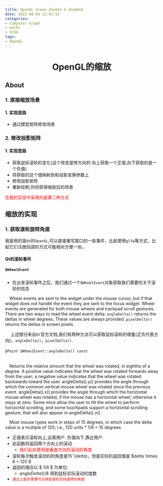 ```yaml
---
title: OpenGL Scene ZoomIn & ZoomOut
date: 2022-08-03 21:01:52
categories:
- Computer Graph
- works
- SCUU
tags:
- OpenGL
---
```


<!-- # `OpenGL Scene ZoomIn & ZoomOut` -->
<center> <h1>OpenGL的缩放</h1></center>

## About
### 1. 直接缩放场景
#### 1. 实现思路
- 通过模型矩阵修改场景

### 2. 修改投影矩阵
#### 1. 实现思路
- 获取鼠标滚轮的变化(这个改变是带方向的 向上获取一个正值,向下获取的是一个负值)
- 将获取的这个值映射到和投影变换参数上
- 修改投影矩阵
- 重新绘制,你将获得缩放后的场景

<p style="color:red">
在我的实现中采用的是第二种方式
</p>

## 缩放的实现
### 1. 获取滚轮旋转角度
<p>
    我是用的是<code>Qt</code>的<code>OpenGL</code>,可以直接重写窗口的一些事件，比起使用<code>glfw</code>等方式，比起它们注册回调的方式可能相对方便一些。
</p>

#### Qt的滚轮事件
##### `QWheelEvent`
- 在出发滚轮事件之后，我们通过一个`QWheelEvent`对象获取我们需要的关于滚轮的信息

<div>

<p>
    &ensp;&ensp;Wheel events are sent to the widget under the mouse cursor, but if that widget does not handle the event they are sent to the focus widget. Wheel events are generated for both mouse wheels and trackpad scroll gestures. There are two ways to read the wheel event delta: <code>angleDelta()</code> returns the deltas in wheel degrees. These values are always provided. <code>pixelDelta()</code> returns the deltas in screen pixels.
</p>

<p>
    &ensp;&ensp; 上述部分来自<code>Qt</code>官方文档,我们有两种方法可以获取鼠标滚轮的增量(正负代表方向)，<code>angleDelta()</code>，<code>pixelDelta()</code>.
</p>

</div>

<h6> <code>QPoint QWheelEvent::angleDelta() const</code> </h6>

<p>
&ensp;&ensp;Returns the relative amount that the wheel was rotated, in eighths of a degree. A positive value indicates that the wheel was rotated forwards away from the user; a negative value indicates that the wheel was rotated backwards toward the user. angleDelta().y() provides the angle through which the common vertical mouse wheel was rotated since the previous event. angleDelta().x() provides the angle through which the horizontal mouse wheel was rotated, if the mouse has a horizontal wheel; otherwise it stays at zero. Some mice allow the user to tilt the wheel to perform horizontal scrolling, and some touchpads support a horizontal scrolling gesture; that will also appear in angleDelta().x().

&ensp;&ensp;Most mouse types work in steps of 15 degrees, in which case the delta value is a multiple of 120; i.e., 120 units * 1/8 = 15 degrees.
</p>

- 正值表示滚轮向上,远离用户. 负值向下,靠近用户.
- 此函数将返回两个方向上的滚动
    - <font color=red>我们此处使用是垂直方向的滚动的角度 </font>
- 滚轮每次触发滚动的的角度是$15^\circ\left(delta\right)$，但是实际的返回值是 $delta \times 8  = 120 $
- 返回的值应以 $ 1/8 $ 为单位:
    - $angleDelta() / 8$ 得到鼠标实际滚动的度数
- <code style="color:red">通过上面步骤便可以获取滚轮实际旋转的角度</code>





